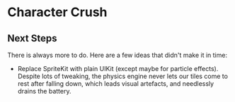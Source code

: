 #  Character Crush

## Next Steps

There is always more to do. Here are a few ideas that didn't make it in time:

* Replace SpriteKit with plain UIKit (except maybe for particle effects).
  Despite lots of tweaking, the physics engine never lets our tiles come to rest after falling down, which leads visual artefacts, and needlessly drains the battery.
